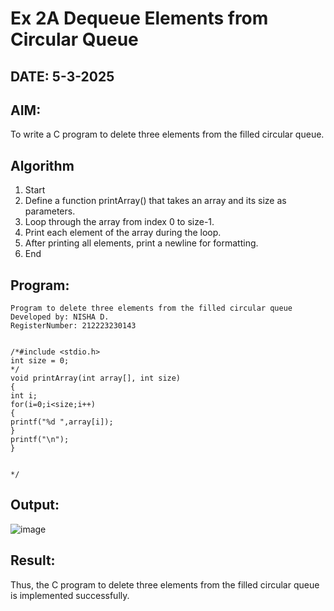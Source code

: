 # Ex 2A Dequeue Elements from Circular Queue
## DATE: 5-3-2025
## AIM:
To write a C program to delete three elements from the filled circular queue.

## Algorithm
1. Start 
2. Define a function printArray() that takes an array and its size as parameters. 
3. Loop through the array from index 0 to size-1. 
4. Print each element of the array during the loop. 
5. After printing all elements, print a newline for formatting. 
6. End

## Program:
```
Program to delete three elements from the filled circular queue
Developed by: NISHA D. 
RegisterNumber: 212223230143

 
/*#include <stdio.h> 
int size = 0; 
*/ 
void printArray(int array[], int size) 
{ 
int i; 
for(i=0;i<size;i++) 
{ 
printf("%d ",array[i]); 
} 
printf("\n"); 
}
 

*/
```

## Output:

![image](https://github.com/user-attachments/assets/701380e8-95f1-404c-bc5e-5424378e4f67)


## Result:
Thus, the C program to delete three elements from the filled circular queue is implemented successfully.
